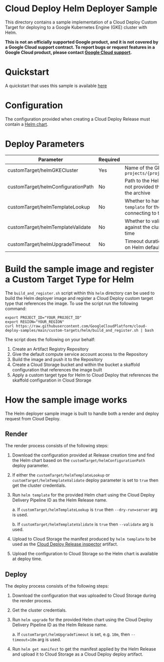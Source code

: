 # Cloud Deploy Helm Deployer Sample
This directory contains a sample implementation of a Cloud Deploy Custom Target for deploying to a Google Kubernetes Engine (GKE) cluster with Helm.

**This is not an officially supported Google product, and it is not covered by a
Google Cloud support contract. To report bugs or request features in a Google
Cloud product, please contact [Google Cloud
support](https://cloud.google.com/support).**

# Quickstart
A quickstart that uses this sample is available [here](./quickstart/QUICKSTART.md)

# Configuration
The configuration provided when creating a Cloud Deploy Release must contain a [Helm chart](https://helm.sh/docs/topics/charts/).

# Deploy Parameters

| Parameter | Required | Description |
| --- | --- | --- |
| customTarget/helmGKECluster| Yes | Name of the GKE cluster the Helm chart is deployed to, e.g. `projects/{project}/locations/{location}/clusters/{cluster}` |
| customTarget/helmConfigurationPath | No | Path to the Helm chart in the Cloud Deploy release archive. If not provided then defaults to `mychart` in the root directory of the archive |
| customTarget/helmTemplateLookup | No | Whether to handle lookup functions when performing `helm template` for the informational release manifest, requires connecting to the cluster at render time |
| customTarget/helmTemplateValidate | No | Whether to validate the manifest produced by `helm template` against the cluster, requires connecting to the cluster at render time |
| customTarget/helmUpgradeTimeout | No | Timeout duration when performing `helm upgrade`, if unset relies on Helm default |

<a name="build"></a>
# Build the sample image and register a Custom Target Type for Helm
The `build_and_register.sh` script within this `helm` directory can be used to build the Helm deployer image and register a Cloud Deploy custom target type that references the image. To use the script run the following command:

```shell
export PROJECT_ID="YOUR_PROJECT_ID"
export REGION="YOUR_REGION"
curl https://raw.githubusercontent.com/GoogleCloudPlatform/cloud-deploy-samples/main/custom-targets/helm/build_and_register.sh | bash
```

The script does the following on your behalf:
1. Create an Artifact Registry Repository
2. Give the default compute service account access to the Repository
3. Build the image and push it to the Repository
4. Create a Cloud Storage bucket and within the bucket a skaffold configuration that references the image built
5. Apply a custom target type for Helm to Cloud Deploy that references the skaffold configuration in Cloud Storage

# How the sample image works
The Helm deployer sample image is built to handle both a render and deploy request from Cloud Deploy.

## Render
The render process consists of the following steps:

1. Download the configuration provided at Release creation time and find the Helm chart based on the `customTarget/helmConfigurationPath` deploy parameter.

2. If either the `customTarget/helmTemplateLookup` or `customTarget/helmTemplateValidate` deploy parameter is set to `true` then get the cluster credentials.

3. Run `helm template` for the provided Helm chart using the Cloud Deploy Delivery Pipeline ID as the Helm Release name.

    a. If `customTarget/helmTemplateLookup` is `true` then `--dry-run=server` arg is used.

    b. If `customTarget/helmTemplateValidate` is `true` then `--validate` arg is used.

4. Upload to Cloud Storage the manifest produced by `helm template` to be used as the [Cloud Deploy Release inspector](https://cloud.google.com/deploy/docs/view-release#view_release_artifacts) artifact.

5. Upload the configuration to Cloud Storage so the Helm chart is available at deploy time.

## Deploy
The deploy process consists of the following steps:

1. Download the configuration that was uploaded to Cloud Storage during the render process.

2. Get the cluster credentials.

3. Run `helm upgrade` for the provided Helm chart using the Cloud Deploy Delivery Pipeline ID as the Helm Release name.

    a. If `customTarget/helmUpgradeTimeout` is set, e.g. `10m`, then `--timeout=10m` arg is used.

4. Run `helm get manifest` to get the manifest applied by the Helm Release and upload it to Cloud Storage as a Cloud Deploy deploy artifact.
